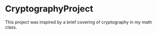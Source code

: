 # CryptographyProject
This project was inspired by a brief covering of cryptography in my math class.
